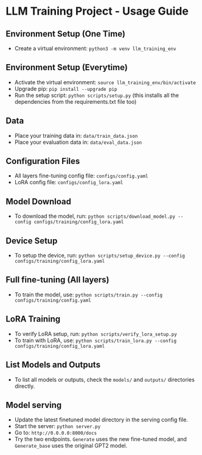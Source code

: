 # LLM Training Project - Usage Guide

## Environment Setup (One Time)
- Create a virtual environment: `python3 -m venv llm_training_env`

## Environment Setup (Everytime)
- Activate the virtual environment: `source llm_training_env/bin/activate`
- Upgrade pip: `pip install --upgrade pip`
- Run the setup script: `python scripts/setup.py`
(this installs all the dependencies from the requirements.txt file too)

## Data
- Place your training data in: `data/train_data.json`
- Place your evaluation data in: `data/eval_data.json`

## Configuration Files
- All layers fine-tuning config file: `configs/config.yaml`
- LoRA config file: `configs/config_lora.yaml`

## Model Download
- To download the model, run: `python scripts/download_model.py --config configs/training/config_lora.yaml`

## Device Setup
- To setup the device, run: `python scripts/setup_device.py --config configs/training/config_lora.yaml`

## Full fine-tuning (All layers)
- To train the model, use: `python scripts/train.py --config configs/training/config.yaml`

## LoRA Training
- To verify LoRA setup, run: `python scripts/verify_lora_setup.py`
- To train with LoRA, use: `python scripts/train_lora.py --config configs/training/config_lora.yaml`

## List Models and Outputs
- To list all models or outputs, check the `models/` and `outputs/` directories directly.

## Model serving
- Update the latest finetuned model directory in the serving config file.
- Start the server: `python server.py`
- Go to: `http://0.0.0.0:8000/docs`
- Try the two endpoints. `Generate` uses the new fine-tuned model, and `Generate_base` uses the original GPT2 model.
